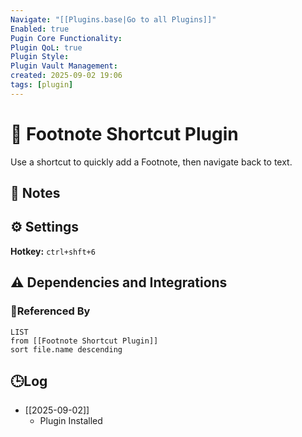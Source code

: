 ```yaml
---
Navigate: "[[Plugins.base|Go to all Plugins]]"
Enabled: true
Pugin Core Functionality:
Plugin QoL: true
Plugin Style:
Plugin Vault Management:
created: 2025-09-02 19:06
tags: [plugin]
---
```

# 🔌 Footnote Shortcut Plugin

Use a shortcut to quickly add a Footnote, then navigate back to text.

## 📝 Notes

## ⚙️ Settings

**Hotkey:** `ctrl+shft+6`

## ⚠️ Dependencies and Integrations

### 🔗Referenced By

```dataview
LIST
from [[Footnote Shortcut Plugin]]
sort file.name descending
```

## 🕒Log

- [[2025-09-02]]
	- Plugin Installed
